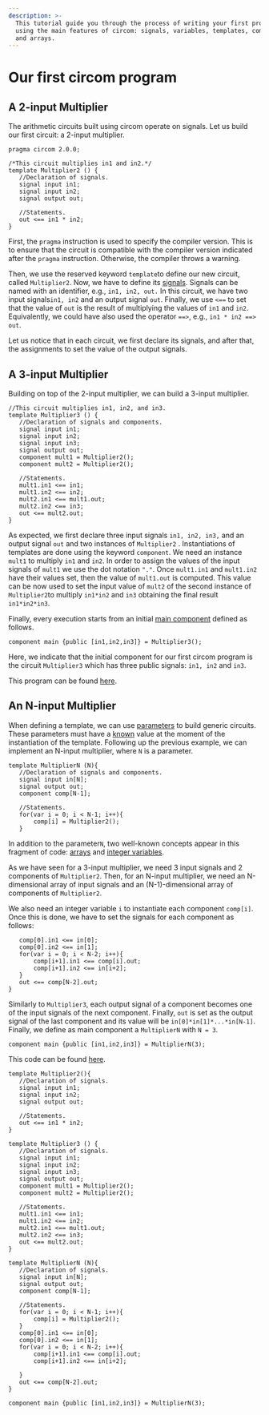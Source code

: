 ```yaml
---
description: >-
  This tutorial guide you through the process of writing your first program
  using the main features of circom: signals, variables, templates, components,
  and arrays.
---
```


# Our first circom program

## A 2-input Multiplier

The arithmetic circuits built using circom operate on signals. Let us build our first circuit: a 2-input multiplier.

```text
pragma circom 2.0.0;

/*This circuit multiplies in1 and in2.*/
template Multiplier2 () {
   //Declaration of signals.
   signal input in1;
   signal input in2;
   signal output out;
   
   //Statements.
   out <== in1 * in2;
}
```

First, the `pragma` instruction is used to specify the compiler version. This is to ensure that the circuit is compatible with the compiler version indicated after the `pragma` instruction. Otherwise, the compiler throws a warning. 

Then, we use the reserved keyword `template`to define our new circuit, called `Multiplier2`.  Now, we have to define its [signals](../intro/common-programming-concepts/signals/). Signals can be named with an identifier, e.g.,  `in1, in2, out.`  In this circuit, we have two input signals`in1, in2` and an output signal `out`.  Finally, we use `<==` to set that the value of `out` is the result of multiplying the values of `in1` and `in2`.  Equivalently, we could have also used the operator `==>`, e.g., `in1 * in2 ==> out`.

Let us notice that in each circuit, we first declare its signals, and after that, the assignments to set the value of the output signals.

## A 3-input Multiplier

Building on top of the 2-input multiplier, we can build a 3-input multiplier.

```text
//This circuit multiplies in1, in2, and in3.
template Multiplier3 () {
   //Declaration of signals and components.
   signal input in1;
   signal input in2;
   signal input in3;
   signal output out;
   component mult1 = Multiplier2();
   component mult2 = Multiplier2();

   //Statements.
   mult1.in1 <== in1;
   mult1.in2 <== in2;
   mult2.in1 <== mult1.out;
   mult2.in2 <== in3;
   out <== mult2.out;
}
```

As expected, we first declare three input signals `in1, in2, in3,` and an output signal `out` and two instances of `Multiplier2` . Instantiations of templates are done using the keyword `component`. We need an instance `mult1` to multiply `in1` and `in2`. In order to assign the values of the input signals of `mult1` we use the dot notation `"."`. Once `mult1.in1` and `mult1.in2` have their values set, then the value of `mult1.out` is computed. This value can be now used to set the input value of `mult2`  of the second instance of `Multiplier2`to multiply `in1*in2` and `in3` obtaining the final result  `in1*in2*in3`.

Finally, every execution starts from an initial [main component](../intro/common-programming-concepts/template/the-main-component.md) defined as follows.

```text
component main {public [in1,in2,in3]} = Multiplier3();
```

Here, we indicate that the initial component for our first circom program is the circuit `Multiplier3` which has three public signals: `in1, in2` and `in3`.

This program can be found [here](https://github.com/miguelis/circom-handbook/blob/main/circom-examples/multiplierN.circom).

## An N-input Multiplier

When defining a template, we can use [parameters](../intro/common-programming-concepts/template/) to build generic circuits. These parameters must have a [known](../circom-insight/circom-compiler/unknowns.md) value at the moment of the instantiation of the template. Following up the previous example, we can implement an N-input multiplier, where `N` is a parameter.

```text
template MultiplierN (N){
   //Declaration of signals and components.
   signal input in[N];
   signal output out;
   component comp[N-1];
   
   //Statements.
   for(var i = 0; i < N-1; i++){
   	   comp[i] = Multiplier2();
   }
```

In addition to the parameter`N`, two well-known concepts appear in this fragment of code: [arrays](../intro/common-programming-concepts/data-types.md) and [integer variables](../intro/common-programming-concepts/data-types.md). 

As we have seen for a 3-input multiplier, we need 3 input signals and 2 components of `Multiplier2`. Then, for an N-input multiplier, we need an N-dimensional array of input signals and an \(N-1\)-dimensional array of components of `Multiplier2`. 

We also need an integer variable `i` to instantiate each component `comp[i]`. Once this is done, we have to set the signals for each component as follows:

```text
   comp[0].in1 <== in[0];
   comp[0].in2 <== in[1];
   for(var i = 0; i < N-2; i++){
	   comp[i+1].in1 <== comp[i].out;
	   comp[i+1].in2 <== in[i+2]; 
   }
   out <== comp[N-2].out; 
}
```

Similarly to `Multiplier3`, each output signal of a component becomes one of the input signals of the next component. Finally, `out` is set as the output signal of the last component and its value will be `in[0]*in[1]*...*in[N-1]`. Finally, we define as main component a `MultiplierN` with `N = 3`.

```text
component main {public [in1,in2,in3]} = MultiplierN(3);
```

This code can be found [here](https://github.com/miguelis/circom-handbook/blob/main/circom-examples/multiplierN.circom).

```text
template Multiplier2(){
   //Declaration of signals.
   signal input in1;
   signal input in2;
   signal output out;
   
   //Statements.
   out <== in1 * in2;
}

template Multiplier3 () {
   //Declaration of signals.
   signal input in1;
   signal input in2;
   signal input in3;
   signal output out;
   component mult1 = Multiplier2();
   component mult2 = Multiplier2();
   
   //Statements.
   mult1.in1 <== in1;
   mult1.in2 <== in2;
   mult2.in1 <== mult1.out;
   mult2.in2 <== in3;
   out <== mult2.out;
}

template MultiplierN (N){
   //Declaration of signals.
   signal input in[N];
   signal output out;
   component comp[N-1];
 
   //Statements.
   for(var i = 0; i < N-1; i++){
   	   comp[i] = Multiplier2();
   }
   comp[0].in1 <== in[0];
   comp[0].in2 <== in[1];
   for(var i = 0; i < N-2; i++){
	   comp[i+1].in1 <== comp[i].out;
	   comp[i+1].in2 <== in[i+2];
   	   
   }
   out <== comp[N-2].out; 
}

component main {public [in1,in2,in3]} = MultiplierN(3);
```

